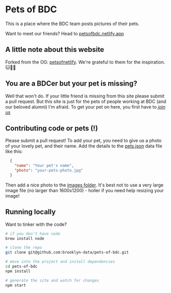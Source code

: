 # Pets of BDC

This is a place where the BDC team posts pictures of their pets.

Want to meet our friends? Head to [petsofbdc.netlify.app](https://petsofbdc.netlify.app/)

## A little note about this website

Forked from the OG: [petsofnetlify](https://github.com/netlify/petsofnetlify). We're grateful to them for the inspiration. 🐱🫶🐶

## You are a BDCer but your pet is missing?

Well that won't do. If your little friend is missing from this site please submit a pull request. But this site is just for the pets of people working at BDC (and our beloved alumni) I'm afraid. To get your pet on here, you first have to _[join us](https://www.brooklyndata.co/careers)_

## Contributing code or pets (!)

Please submit a pull request! To add your pet, you need to give us a photo of your lovely pet, and their name. Add the details to the [pets.json](src/_data/pets.json) data file like this:

```json
  {
    "name": "Your pet's name",
    "photo": "your-pets-photo.jpg"
  }
```

Then add a nice photo to the [images folder](src/images). It's best not to use a very large image file (no larger than 1600x1200) - holler if you need help resizing your image!

## Running locally

Want to tinker with the code?

```sh
# if you don't have node 
brew install node

# clone the repo
git clone git@github.com:brooklyn-data/pets-of-bdc.git

# move into the project and install dependencies
cd pets-of-bdc
npm install

# generate the site and watch for changes
npm start
```
